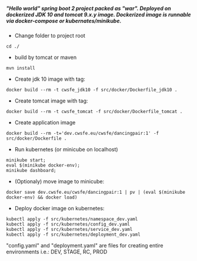 ##### "Hello world" spring boot 2 project packed as "war". Deployed on dockerized JDK 10 and tomcat 9.x.y image. Dockerized image is runnable via docker-compose or kubernates/minikube.

* Change folder to project root
```
cd ./
```

* build by tomcat or maven
```
mvn install
```

* Create jdk 10 image with tag:
```
docker build --rm -t cwsfe_jdk10 -f src/docker/Dockerfile_jdk10 .
```

* Create tomcat image with tag:
```
docker build --rm -t cwsfe_tomcat -f src/docker/Dockerfile_tomcat .
```

* Create application image
```
docker build --rm -t='dev.cwsfe.eu/cwsfe/dancingpair:1' -f src/docker/Dockerfile .
```

* Run kubernetes (or minicube on localhost)
```
minikube start;
eval $(minikube docker-env);
minikube dashboard;
```

* (Optionaly) move image to minicube:
```
docker save dev.cwsfe.eu/cwsfe/dancingpair:1 | pv | (eval $(minikube docker-env) && docker load)
```

* Deploy docker image on kubernetes:
```
kubectl apply -f src/kubernetes/namespace_dev.yaml
kubectl apply -f src/kubernetes/config_dev.yaml 
kubectl apply -f src/kubernetes/service_dev.yaml
kubectl apply -f src/kubernetes/deployment_dev.yaml
```

"config.yaml" and "deployment.yaml" are files for creating entire environments i.e.: DEV, STAGE, RC, PROD 